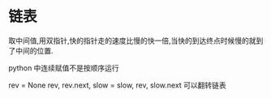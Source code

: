 # 链表

取中间值,用双指针,快的指针走的速度比慢的快一倍,当快的到达终点时候慢的就到了中间的位置.

python 中连续赋值不是按顺序运行

rev = None
rev, rev.next, slow = slow, rev, slow.next 可以翻转链表
